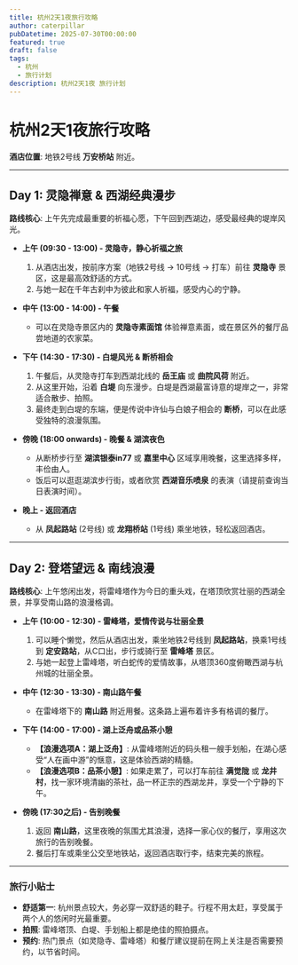 ```yaml
---
title: 杭州2天1夜旅行攻略
author: caterpillar
pubDatetime: 2025-07-30T00:00:00
featured: true
draft: false
tags:
  - 杭州
  - 旅行计划
description: 杭州2天1夜 旅行计划
---
```


# 杭州2天1夜旅行攻略


**酒店位置**: 地铁2号线 **万安桥站** 附近。

---

## Day 1: 灵隐禅意 & 西湖经典漫步

**路线核心**: 上午先完成最重要的祈福心愿，下午回到西湖边，感受最经典的堤岸风光。

-   **上午 (09:30 - 13:00) - 灵隐寺，静心祈福之旅**
    1.  从酒店出发，按前序方案（地铁2号线 -> 10号线 -> 打车）前往 **灵隐寺** 景区，这是最高效舒适的方式。
    2.  与她一起在千年古刹中为彼此和家人祈福，感受内心的宁静。

-   **中午 (13:00 - 14:00) - 午餐**
    -   可以在灵隐寺景区内的 **灵隐寺素面馆** 体验禅意素面，或在景区外的餐厅品尝地道的农家菜。

-   **下午 (14:30 - 17:30) - 白堤风光 & 断桥相会**
    1.  午餐后，从灵隐寺打车到西湖北线的 **岳王庙** 或 **曲院风荷** 附近。
    2.  从这里开始，沿着 **白堤** 向东漫步。白堤是西湖最富诗意的堤岸之一，非常适合散步、拍照。
    3.  最终走到白堤的东端，便是传说中许仙与白娘子相会的 **断桥**，可以在此感受独特的浪漫氛围。

-   **傍晚 (18:00 onwards) - 晚餐 & 湖滨夜色**
    -   从断桥步行至 **湖滨银泰in77** 或 **嘉里中心** 区域享用晚餐，这里选择多样，丰俭由人。
    -   饭后可以逛逛湖滨步行街，或者欣赏 **西湖音乐喷泉** 的表演（请提前查询当日表演时间）。

-   **晚上 - 返回酒店**
    -   从 **凤起路站** (2号线) 或 **龙翔桥站** (1号线) 乘坐地铁，轻松返回酒店。

---

## Day 2: 登塔望远 & 南线浪漫

**路线核心**: 上午悠闲出发，将雷峰塔作为今日的重头戏，在塔顶欣赏壮丽的西湖全景，并享受南山路的浪漫格调。

-   **上午 (10:00 - 12:30) - 雷峰塔，爱情传说与壮丽全景**
    1.  可以睡个懒觉，然后从酒店出发，乘坐地铁2号线到 **凤起路站**，换乘1号线到 **定安路站**，从C口出，步行或骑行至 **雷峰塔** 景区。
    2.  与她一起登上雷峰塔，听白蛇传的爱情故事，从塔顶360度俯瞰西湖与杭州城的壮丽全景。

-   **中午 (12:30 - 13:30) - 南山路午餐**
    -   在雷峰塔下的 **南山路** 附近用餐。这条路上遍布着许多有格调的餐厅。

-   **下午 (14:00 - 17:00) - 湖上泛舟或品茶小憩**
    -   **【浪漫选项A：湖上泛舟】**: 从雷峰塔附近的码头租一艘手划船，在湖心感受“人在画中游”的惬意，这是体验西湖的精髓。
    -   **【浪漫选项B：品茶小憩】**: 如果走累了，可以打车前往 **满觉陇** 或 **龙井村**，找一家环境清幽的茶社，品一杯正宗的西湖龙井，享受一个宁静的下午。

-   **傍晚 (17:30之后) - 告别晚餐**
    1.  返回 **南山路**，这里夜晚的氛围尤其浪漫，选择一家心仪的餐厅，享用这次旅行的告别晚餐。
    2.  餐后打车或乘坐公交至地铁站，返回酒店取行李，结束完美的旅程。

---

### 旅行小贴士

-   **舒适第一**: 杭州景点较大，务必穿一双舒适的鞋子。行程不用太赶，享受属于两个人的悠闲时光最重要。
-   **拍照**: 雷峰塔顶、白堤、手划船上都是绝佳的照拍摄点。
-   **预约**: 热门景点（如灵隐寺、雷峰塔）和餐厅建议提前在网上关注是否需要预约，以节省时间。
